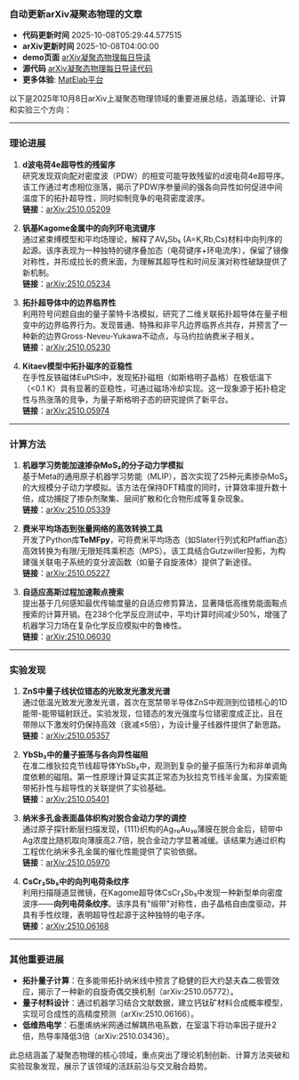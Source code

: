 ### 自动更新arXiv凝聚态物理的文章
  - **代码更新时间** 2025-10-08T05:29:44.577515
  - **arXiv更新时间** 2025-10-08T04:00:00
  - **demo页面** [arXiv凝聚态物理每日导读](https://iopwsy.github.io/arXiv_cond-mat/)
  - **源代码** [arXiv凝聚态物理每日导读代码](https://github.com/iopwsy/arXiv_cond-mat/)
  - **更多体验**: [MatElab平台](https://in.iphy.ac.cn/eln/#/recday)

以下是2025年10月8日arXiv上凝聚态物理领域的重要进展总结，涵盖理论、计算和实验三个方向：

---

### **理论进展**
1. **d波电荷4e超导性的残留序**  
   研究发现双向配对密度波（PDW）的相变可能导致残留的d波电荷4e超导序。该工作通过考虑相位涨落，揭示了PDW序参量间的强各向异性如何促进中间温度下的拓扑超导性，同时抑制竞争的电荷密度波序。  
   **链接**：[arXiv:2510.05209](https://arxiv.org/abs/2510.05209)

2. **钒基Kagome金属中的向列环电流键序**  
   通过紧束缚模型和平均场理论，解释了AV₃Sb₅ (A=K,Rb,Cs)材料中向列序的起源。该序表现为一种独特的键序叠加态（电荷键序+环电流序），保留了镜像对称性，并形成拉长的费米面，为理解其超导性和时间反演对称性破缺提供了新机制。  
   **链接**：[arXiv:2510.05234](https://arxiv.org/abs/2510.05234)

3. **拓扑超导体中的边界临界性**  
   利用符号问题自由的量子蒙特卡洛模拟，研究了二维关联拓扑超导体在量子相变中的边界临界行为。发现普通、特殊和非平凡边界临界点共存，并预言了一种新的边界Gross-Neveu-Yukawa不动点，与马约拉纳费米子相关。  
   **链接**：[arXiv:2510.05230](https://arxiv.org/abs/2510.05230)

4. **Kitaev模型中拓扑磁序的亚稳性**  
   在手性反铁磁体EuPtSi中，发现拓扑磁相（如斯格明子晶格）在极低温下（<0.1 K）具有显著的亚稳性，可通过磁场冷却实现。这一现象源于拓扑稳定性与热涨落的竞争，为量子斯格明子态的研究提供了新平台。  
   **链接**：[arXiv:2510.05974](https://arxiv.org/abs/2510.05974)

---

### **计算方法**
1. **机器学习势能加速掺杂MoS₂的分子动力学模拟**  
   基于Meta的通用原子机器学习势能（MLIP），首次实现了25种元素掺杂MoS₂的大规模分子动力学模拟。该方法在保持DFT精度的同时，计算效率提升数十倍，成功捕捉了掺杂剂聚集、层间扩散和化合物形成等复杂现象。  
   **链接**：[arXiv:2510.05339](https://arxiv.org/abs/2510.05339)

2. **费米平均场态到张量网络的高效转换工具**  
   开发了Python库**TeMFpy**，可将费米平均场态（如Slater行列式和Pfaffian态）高效转换为有限/无限矩阵乘积态（MPS）。该工具结合Gutzwiller投影，为构建强关联电子系统的变分波函数（如量子自旋液体）提供了新途径。  
   **链接**：[arXiv:2510.05227](https://arxiv.org/abs/2510.05227)

3. **自适应高斯过程加速鞍点搜索**  
   提出基于几何感知最优传输度量的自适应修剪算法，显著降低高维势能面鞍点搜索的计算开销。在238个化学反应测试中，平均计算时间减少50%，增强了机器学习力场在复杂化学反应模拟中的鲁棒性。  
   **链接**：[arXiv:2510.06030](https://arxiv.org/abs/2510.06030)

---

### **实验发现**
1. **ZnS中量子线状位错态的光致发光激发光谱**  
   通过低温光致发光激发光谱，首次在宽禁带半导体ZnS中观测到位错核心的1D能带-能带辐射跃迁。实验发现，位错态的发光强度与位错密度成正比，且在带隙以下激发时仍保持高效（衰减≤5倍），为设计量子线器件提供了新思路。  
   **链接**：[arXiv:2510.05357](https://arxiv.org/abs/2510.05357)

2. **YbSb₂中的量子振荡与各向异性磁阻**  
   在准二维狄拉克节线超导体YbSb₂中，观测到复杂的量子振荡行为和非单调角度依赖的磁阻。第一性原理计算证实其正常态为狄拉克节线半金属，为探索能带拓扑性与超导性的关联提供了实验基础。  
   **链接**：[arXiv:2510.05401](https://arxiv.org/abs/2510.05401)

3. **纳米多孔金表面晶体织构对脱合金动力学的调控**  
   通过原子探针断层扫描发现，{111}织构的Ag₇₀Au₃₀薄膜在脱合金后，韧带中Ag浓度比随机取向薄膜高2.7倍，脱合金动力学显著减缓。该结果为通过织构工程优化纳米多孔金属的催化性能提供了实验依据。  
   **链接**：[arXiv:2510.05970](https://arxiv.org/abs/2510.05970)

4. **CsCr₃Sb₅中的向列电荷条纹序**  
   利用扫描隧道显微镜，在Kagome超导体CsCr₃Sb₅中发现一种新型单向密度波序——**向列电荷条纹序**。该序具有"缎带"对称性，由子晶格自由度驱动，并具有手性纹理，表明超导性起源于这种独特的电子序。  
   **链接**：[arXiv:2510.06168](https://arxiv.org/abs/2510.06168)

---

### **其他重要进展**
- **拓扑量子计算**：在多能带拓扑纳米线中预言了稳健的巨大约瑟夫森二极管效应，揭示了一种新的自旋奇偶交换机制（arXiv:2510.05772）。  
- **量子材料设计**：通过机器学习结合文献数据，建立钙钛矿材料合成概率模型，实现可合成性的高精度预测（arXiv:2510.06166）。  
- **低维热电学**：石墨烯纳米网通过解耦热电系数，在室温下将功率因子提升2倍，热导率降低3倍（arXiv:2510.03436）。

此总结涵盖了凝聚态物理的核心领域，重点突出了理论机制创新、计算方法突破和实验现象发现，展示了该领域的活跃前沿与交叉融合趋势。